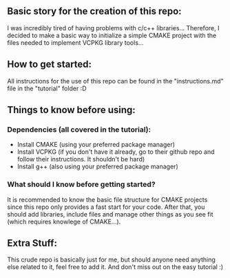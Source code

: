 ## Basic story for the creation of this repo:

I was incredibly tired of having problems with c/c++ libraries...
Therefore, I decided to make a basic way to initialize a simple CMAKE project 
with the files needed to implement VCPKG library tools...

## How to get started:

All instructions for the use of this repo can be found in the "instructions.md" file in the "tutorial" folder :D


## Things to know before using:

### Dependencies (all covered in the tutorial):
- Install CMAKE (using your preferred package manager)
- Install VCPKG (if you don't have it already, go to their github repo and follow their instructions. It shouldn't be hard)
- Install g++ (also using your preferred package manager)

### What should I know before getting started?

It is recommended to know the basic file structure for CMAKE projects since this repo only provides a fast start for your code.
After that, you should add libraries, include files and manage other things as you see fit (which requires knowlege of CMAKE...).

## Extra Stuff:

This crude repo is basically just for me, but should anyone need anything else related to it, feel free to add it. 
And don't miss out on the easy tutorial :)
